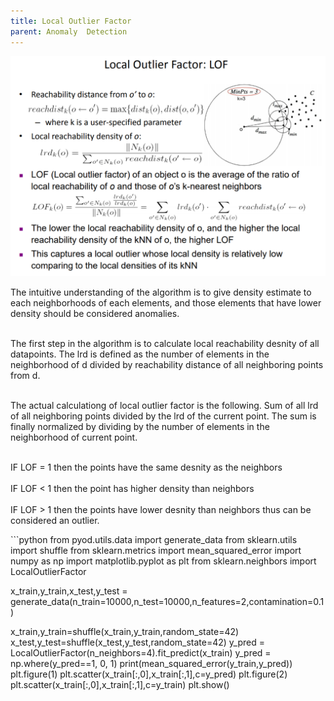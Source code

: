 ```yaml
---
title: Local Outlier Factor
parent: Anomaly  Detection
---
```


<script src="https://polyfill.io/v3/polyfill.min.js?features=es6"></script>
<script type="text/javascript" id="MathJax-script" async
  src="https://cdn.jsdelivr.net/npm/mathjax@3/es5/tex-chtml.js">
</script>

<body>

<img src="images/local_outlier_factor.png">

The intuitive understanding of the algorithm is to give density estimate to each neighborhoods of each elements, and those elements that have lower density should be considered anomalies.<br><br>

The first step in the algorithm is to calculate local reachability desnity of all datapoints. The lrd is defined as the number of elements in the neighborhood of d divided by reachability distance of all neighboring points from d.<br><br>

The actual calculationg of local outlier factor is the following. Sum of all lrd of all neighboring points divided by the lrd of the current point. The sum is finally normalized by dividing by the number of elements in the neighborhood of current point.<br><br>

IF LOF = 1 then the points have the same desnity as the neighbors<br><br>
IF LOF < 1 then the point has higher density than neighbors<br><br>
IF LOF > 1 then the points have lower desnity than neighbors thus can be considered an outlier.
</body>
```python
from pyod.utils.data import generate_data
from sklearn.utils import shuffle
from sklearn.metrics import mean_squared_error
import numpy as np
import matplotlib.pyplot as plt
from sklearn.neighbors import LocalOutlierFactor

x_train,y_train,x_test,y_test = generate_data(n_train=10000,n_test=10000,n_features=2,contamination=0.1)


x_train,y_train=shuffle(x_train,y_train,random_state=42)
x_test,y_test=shuffle(x_test,y_test,random_state=42)
y_pred = LocalOutlierFactor(n_neighbors=4).fit_predict(x_train)
y_pred = np.where(y_pred==1, 0, 1)
print(mean_squared_error(y_train,y_pred))
plt.figure(1)
plt.scatter(x_train[:,0],x_train[:,1],c=y_pred)
plt.figure(2)
plt.scatter(x_train[:,0],x_train[:,1],c=y_train)
plt.show()
```